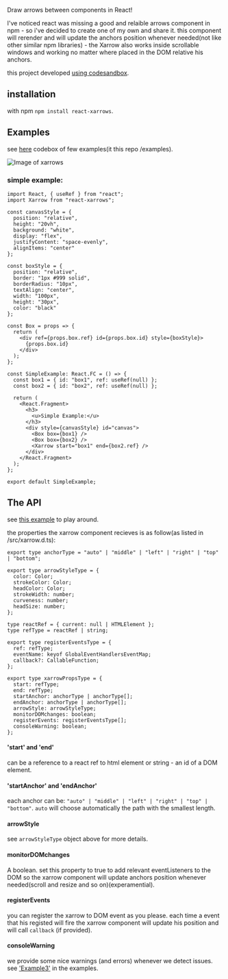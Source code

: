 Draw arrows between components in React!

I've noticed react was missing a good and relaible arrows component in npm - so i've decided to create one of my own and share it.
this component will rerender and will update the anchors position whenever needed(not like other similar npm libraries) - the Xarrow also works inside scrollable windows and working no matter where placed in the DOM relative his anchors.

this project developed [using codesandbox](https://codesandbox.io/s/github/Eliav2/react-xarrows).

## installation
with npm `npm install react-xarrows`.

## Examples
see [here](https://codesandbox.io/s/github/Eliav2/react-xarrows/tree/master/examples?file=/src/index.tsx) codebox of few examples(it this repo /examples).

![Image of xarrows](https://github.com/Eliav2/react-xarrows/blob/master/examples/images/react-xarrow-picture.png)

### simple example:
```
import React, { useRef } from "react";
import Xarrow from "react-xarrows";

const canvasStyle = {
  position: "relative",
  height: "20vh",
  background: "white",
  display: "flex",
  justifyContent: "space-evenly",
  alignItems: "center"
};

const boxStyle = {
  position: "relative",
  border: "1px #999 solid",
  borderRadius: "10px",
  textAlign: "center",
  width: "100px",
  height: "30px",
  color: "black"
};

const Box = props => {
  return (
    <div ref={props.box.ref} id={props.box.id} style={boxStyle}>
      {props.box.id}
    </div>
  );
};

const SimpleExample: React.FC = () => {
  const box1 = { id: "box1", ref: useRef(null) };
  const box2 = { id: "box2", ref: useRef(null) };

  return (
    <React.Fragment>
      <h3>
        <u>Simple Example:</u>
      </h3>
      <div style={canvasStyle} id="canvas">
        <Box box={box1} />
        <Box box={box2} />
        <Xarrow start="box1" end={box2.ref} />
      </div>
    </React.Fragment>
  );
};

export default SimpleExample;
```

## The API
see [this example](https://lwwwp.csb.app/Example2) to play around.

the properties the xarrow component recieves is as follow(as listed in /src/xarrow.d.ts):
```
export type anchorType = "auto" | "middle" | "left" | "right" | "top" | "bottom";

export type arrowStyleType = {
  color: Color;
  strokeColor: Color;
  headColor: Color;
  strokeWidth: number;
  curveness: number;
  headSize: number;
};

type reactRef = { current: null | HTMLElement };
type refType = reactRef | string;

export type registerEventsType = {
  ref: refType;
  eventName: keyof GlobalEventHandlersEventMap;
  callback?: CallableFunction;
};

export type xarrowPropsType = {
  start: refType;
  end: refType;
  startAnchor: anchorType | anchorType[];
  endAnchor: anchorType | anchorType[];
  arrowStyle: arrowStyleType;
  monitorDOMchanges: boolean;
  registerEvents: registerEventsType[];
  consoleWarning: boolean;
};

```

#### 'start' and 'end'
can be a reference to a react ref to html element or string - an id of a DOM element.

#### 'startAnchor' and 'endAnchor'
each anchor can be: `"auto" | "middle" | "left" | "right" | "top" | "bottom"`.
`auto` will choose automatically the path with the smallest length.

#### arrowStyle
see `arrowStyleType` object above for more details.

#### monitorDOMchanges
A boolean. set this property to true to add relevant eventListeners to the DOM so the xarrow component will update anchors position whenever needed(scroll and resize and so on)(experamential).

#### registerEvents
you can register the xarrow to DOM event as you please. each time a event that his registed will fire the xarrow component will update his position and will call `callback` (if provided).

#### consoleWarning
we provide some nice warnings (and errors) whenever we detect issues. see ['Example3'](https://lwwwp.csb.app/Example3) in the examples.
